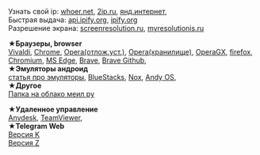 Узнать свой ip: [whoer.net](https://whoer.net/), [2ip.ru](https://2ip.ru/), [янд.интернет](https://yandex.ru/internet),      
Быстрая выдача: [api.ipify.org](https://api.ipify.org), [ipify.org](https://www.ipify.org/)     
Разрешение экрана: [screenresolution.ru](https://screenresolution.ru/), [myresolutionis.ru](http://myresolutionis.ru/)    

★**Браузеры, browser**   
[Vivaldi](https://vivaldi.com/ru/), [Chrome](https://www.google.com/intl/ru/chrome/?standalone=1), [Opera(отлож.уст.)](https://www.opera.com/ru/download), [Opera(хранилище)](https://get.opera.com/ftp/pub/opera/desktop/#:~:text=2021), [OperaGX](https://www.opera.com/ru/gx#download), [firefox](https://www.mozilla.org/ru/firefox/all/#product-desktop-release), [Chromium](https://download-chromium.appspot.com/), [MS Edge](https://www.microsoft.com/ru-ru/edge), [Brave](https://brave.com/), [Brave Github](https://github.com/brave/brave-browser/releases/),          
★**Эмуляторы андроид**   
[статья про эмуляторы](https://compconfig.ru/mobile/emulyator-android-dlya-pk.html), [BlueStacks](https://support.bluestacks.com/hc/en-us/articles/360028172691-BlueStacks-offline-installer), [Nox](https://www.bignox.com/), [Andy OS](https://www.andyroid.net/),         
★**Другое**     
[Папка на облако меил ру](https://cloud.mail.ru/public/YnKv/fUV89mucN)

★**Удаленное управление**  
[Anydesk](https://anydesk.com/ru), [TeamViewer](https://www.teamviewer.com/ru/),   
★**Telegram Web**   
[Версия K](https://webk.telegram.org/)       
[Версия Z](https://webz.telegram.org/)       
